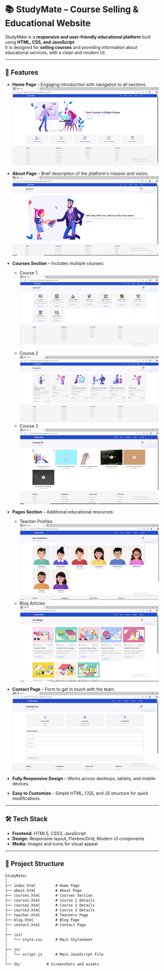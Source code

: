 # 📚 StudyMate – Course Selling & Educational Website

StudyMate is a **responsive and user-friendly educational platform** built using **HTML, CSS, and JavaScript**.  
It is designed for **selling courses** and providing information about educational services, with a clean and modern UI.

---

## 🌟 Features

- **Home Page** – Engaging introduction with navigation to all sections.  
  ![Home Page Screenshot](SS/Home.png)

- **About Page** – Brief description of the platform's mission and vision.  
  ![About Page Screenshot](SS/About.png)

- **Courses Section** – Includes multiple courses:
  - Course 1  
    ![Course 1 Screenshot](SS/Course1.png)
  - Course 2  
    ![Course 2 Screenshot](SS/Course2.png)
  - Course 3  
    ![Course 3 Screenshot](SS/Course3.png)

- **Pages Section** – Additional educational resources:
  - Teacher Profiles  
    ![Teacher Page Screenshot](SS/Teacher.png)
  - Blog Articles  
    ![Blog Page Screenshot](SS/Blog.png)

- **Contact Page** – Form to get in touch with the team.  
  ![Contact Page Screenshot](SS/Contact.png)

- **Fully Responsive Design** – Works across desktops, tablets, and mobile devices.  
 

- **Easy to Customize** – Simple HTML, CSS, and JS structure for quick modifications.

---

## 🛠️ Tech Stack

- **Frontend:** HTML5, CSS3, JavaScript
- **Design:** Responsive layout, Flexbox/Grid, Modern UI components
- **Media:** Images and icons for visual appeal

---

## 📂 Project Structure

```plaintext
StudyMate/
│
├── index.html         # Home Page
├── about.html         # About Page
├── courses.html       # Courses Section
├── course1.html       # Course 1 Details
├── course2.html       # Course 2 Details
├── course3.html       # Course 3 Details
├── teacher.html       # Teachers Page
├── blog.html          # Blog Page
├── contact.html       # Contact Page
│
├── css/
│   └── style.css      # Main Stylesheet
│
├── js/
│   └── script.js      # Main JavaScript File
│
└── SS/            # Screenshots and assets

